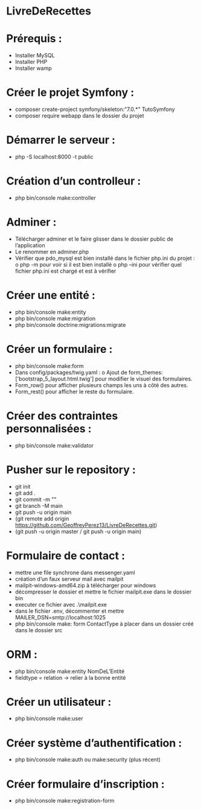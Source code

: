 # LivreDeRecettes
# Prérequis :
-	Installer MySQL
-	Installer PHP
-	Installer wamp

# Créer le projet Symfony :
-	composer create-project symfony/skeleton:"7.0.*" TutoSymfony
-	composer require webapp dans le dossier du projet

# Démarrer le serveur :
-	php -S localhost:8000 -t public

# Création d’un controlleur :
-	php bin/console make:controller

# Adminer :
-	Télécharger adminer et le faire glisser dans le dossier public de l’application
-	Le renommer en adminer.php
-	Vérifier que pdo_mysql est bien installé dans le fichier php.ini du projet :
o	php -m pour voir si il est bien installé
o	php –ini pour vérifier quel fichier php.ini est chargé et est à vérifier

# Créer une entité :
-	php bin/console make:entity
-	php bin/console make:migration
-	php bin/console doctrine:migrations:migrate

# Créer un formulaire :
-	php bin/console make:form
-	Dans config/packages/twig.yaml :
  o	Ajout de form_themes: ['bootstrap_5_layout.html.twig'] pour modifier le visuel des formulaires.
-	Form_row() pour afficher plusieurs champs les uns à côté des autres.
-	Form_rest() pour afficher le reste du formulaire.

# Créer des contraintes personnalisées :
-	php bin/console make:validator

# Pusher sur le repository :
- git init
- git add .
- git commit -m ""
- git branch -M main
- git push -u origin main
- (git remote add origin https://github.com/GeoffreyPerez13/LivreDeRecettes.git)
- (git push -u origin master / git push -u origin main)

# Formulaire de contact :
-	mettre une file synchrone dans messenger.yaml
-	création d’un faux serveur mail avec mailpit
-	mailpit-windows-amd64.zip à télécharger pour windows
-	décompresser le dossier et mettre le fichier mailpit.exe dans le dossier bin
-	executer ce fichier avec .\mailpit.exe
-	dans le fichier .env, décommenter et mettre MAILER_DSN=smtp://localhost:1025
-	php bin/console make: form ContactType à placer dans un dossier créé dans le dossier src

# ORM :
-	php bin/console make:entity NomDeL’Entité
-	fieldtype = relation -> relier à la bonne entité

# Créer un utilisateur :
-	php bin/console make:user

# Créer système d’authentification :
-	php bin/console make:auth ou make:security (plus récent)

# Créer formulaire d’inscription :
-	php bin/console make:registration-form



